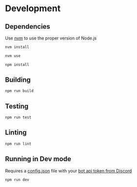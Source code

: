 # Development

## Dependencies

Use [nvm](https://github.com/nvm-sh/nvm) to use the proper version of Node.js

```bash
nvm install

nvm use
```

```bash
npm install
```

## Building

```bash
npm run build
```

## Testing

```bash
npm run test
```

## Linting

```bash
npm run lint
```

## Running in Dev mode

Requires a [config.json](https://discordjs.guide/creating-your-bot/#using-config-json) file with your [bot api token from Discord](https://discordjs.guide/preparations/setting-up-a-bot-application.html#your-bot-s-token)

```bash
npm run dev
```
